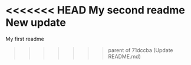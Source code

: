 <<<<<<< HEAD
My second readme
New update
=======
My first readme
>>>>>>> parent of 71dccba (Update README.md)
